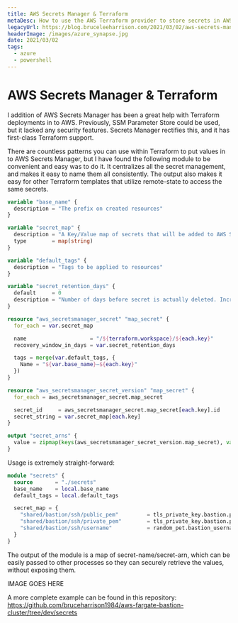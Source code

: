 ```yaml
---
title: AWS Secrets Manager & Terraform
metaDesc: How to use the AWS Terraform provider to store secrets in AWS Secret Manager
legacyUrl: https://blog.bruceleeharrison.com/2021/03/02/aws-secrets-manager-terraform
headerImage: /images/azure_synapse.jpg
date: 2021/03/02
tags:
  - azure
  - powershell
---
```


# AWS Secrets Manager & Terraform

I addition of AWS Secrets Manager has been a great help with Terraform deployments in to AWS. Previously, SSM Parameter Store could be used, but it lacked any security features. Secrets Manager rectifies this, and it has first-class Terraform support.

There are countless patterns you can use within Terraform to put values in to AWS Secrets Manager, but I have found the following module to be convenient and easy was to do it. It centralizes all the secret management, and makes it easy to name them all consistently. The output also makes it easy for other Terraform templates that utilize remote-state to access the same secrets.

```terraform
variable "base_name" {
  description = "The prefix on created resources"
}

variable "secret_map" {
  description = "A Key/Value map of secrets that will be added to AWS Secrets"
  type        = map(string)
}

variable "default_tags" {
  description = "Tags to be applied to resources"
}

variable "secret_retention_days" {
  default     = 0
  description = "Number of days before secret is actually deleted. Increasing this above 0 will result in Terraform errors if you redeploy to the same workspace."
}

resource "aws_secretsmanager_secret" "map_secret" {
  for_each = var.secret_map

  name                    = "/${terraform.workspace}/${each.key}"
  recovery_window_in_days = var.secret_retention_days

  tags = merge(var.default_tags, {
    Name = "${var.base_name}–${each.key}"
  })
}

resource "aws_secretsmanager_secret_version" "map_secret" {
  for_each = aws_secretsmanager_secret.map_secret

  secret_id     = aws_secretsmanager_secret.map_secret[each.key].id
  secret_string = var.secret_map[each.key]
}

output "secret_arns" {
  value = zipmap(keys(aws_secretsmanager_secret_version.map_secret), values(aws_secretsmanager_secret_version.map_secret)[*].arn)
}

```

Usage is extremely straight-forward:

```terraform
module "secrets" {
  source       = "./secrets"
  base_name    = local.base_name
  default_tags = local.default_tags

  secret_map = {
    "shared/bastion/ssh/public_pem"         = tls_private_key.bastion.public_key_openssh
    "shared/bastion/ssh/private_pem"        = tls_private_key.bastion.private_key_pem
    "shared/bastion/ssh/username"           = random_pet.bastion_username.id
  }
}
```

The output of the module is a map of secret-name/secret-arn, which can be easily passed to other processes so they can securely retrieve the values, without exposing them.

IMAGE GOES HERE

A more complete example can be found in this repository:
https://github.com/bruceharrison1984/aws-fargate-bastion-cluster/tree/dev/secrets
